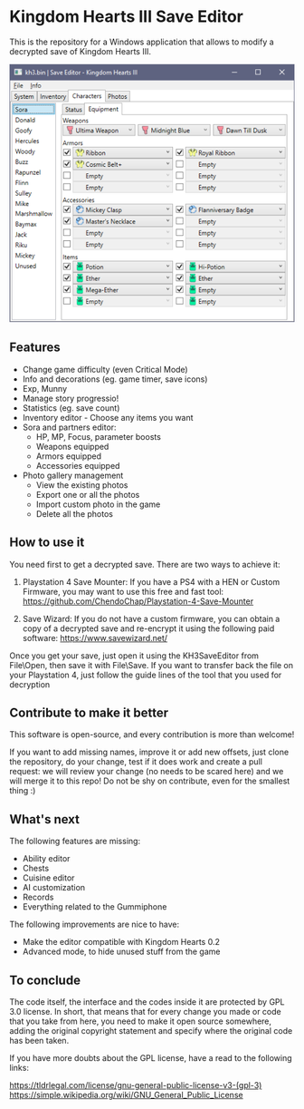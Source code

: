 # Kingdom Hearts III Save Editor

This is the repository for a Windows application that allows to modify a decrypted save of Kingdom Hearts III.

![demo](docs/demo1.png)

## Features

* Change game difficulty (even Critical Mode)
* Info and decorations (eg. game timer, save icons)
* Exp, Munny
* Manage story progressio!
* Statistics (eg. save count)
* Inventory editor - Choose any items you want
* Sora and partners editor:
    * HP, MP, Focus, parameter boosts
    * Weapons equipped
    * Armors equipped
    * Accessories equipped
* Photo gallery management
    * View the existing photos
    * Export one or all the photos
    * Import custom photo in the game
    * Delete all the photos


## How to use it
You need first to get a decrypted save. There are two ways to achieve it:

1) Playstation 4 Save Mounter: If you have a PS4 with a HEN or Custom Firmware, you may want to use this free and fast tool: https://github.com/ChendoChap/Playstation-4-Save-Mounter

2) Save Wizard: If you do not have a custom firmware, you can obtain a copy of a decrypted save and re-encrypt it using the following paid software: https://www.savewizard.net/

Once you get your save, just open it using the KH3SaveEditor from File\Open, then save it with File\Save. If you want to transfer back the file on your Playstation 4, just follow the guide lines of the tool that you used for decryption

## Contribute to make it better

This software is open-source, and every contribution is more than welcome!

If you want to add missing names, improve it or add new offsets, just clone the repository, do your change, test if it does work and create a pull request: we will review your change (no needs to be scared here) and we will merge it to this repo! Do not be shy on contribute, even for the smallest thing :)

## What's next

The following features are missing:
* Ability editor
* Chests
* Cuisine editor
* AI customization
* Records
* Everything related to the Gummiphone

The following improvements are nice to have:
* Make the editor compatible with Kingdom Hearts 0.2
* Advanced mode, to hide unused stuff from the game

## To conclude

The code itself, the interface and the codes inside it are protected by GPL 3.0 license. In short, that means that for every change you made or code that you take from here, you need to make it open source somewhere, adding the original copyright statement and specify where the original code has been taken.

If you have more doubts about the GPL license, have a read to the following links:

https://tldrlegal.com/license/gnu-general-public-license-v3-(gpl-3)
https://simple.wikipedia.org/wiki/GNU_General_Public_License
